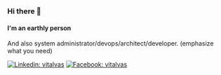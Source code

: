 ### Hi there 👋
#### I'm an earthly person

And also system administrator/devops/architect/developer. (emphasize what you need)

[![Linkedin: vitalvas](https://img.shields.io/badge/-vitalvas-blue?style=plastic&logo=Linkedin&logoColor=white&link=https://www.linkedin.com/in/vitalvas/)](https://www.linkedin.com/in/vitalvas/)
[![Facebook: vitalvas](https://img.shields.io/badge/-vitalvas-blue?style=plastic&logo=Facebook&logoColor=white&link=https://www.facebook.com/VitalVas/)](https://www.facebook.com/VitalVas/)
